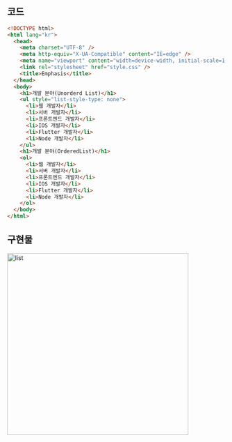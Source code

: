 ## 코드
```html
<!DOCTYPE html>
<html lang="kr">
  <head>
    <meta charset="UTF-8" />
    <meta http-equiv="X-UA-Compatible" content="IE=edge" />
    <meta name="viewport" content="width=device-width, initial-scale=1.0" />
    <link rel="stylesheet" href="style.css" />
    <title>Emphasis</title>
  </head>
  <body>
    <h1>개발 분야(Unorderd List)</h1>
    <ul style="list-style-type: none">
      <li>웹 개발자</li>
      <li>서버 개발자</li>
      <li>프론트엔드 개발자</li>
      <li>IOS 개발자</li>
      <li>Flutter 개발자</li>
      <li>Node 개발자</li>
    </ul>
    <h1>개발 분야(OrderedList)</h1>
    <ol>
      <li>웹 개발자</li>
      <li>서버 개발자</li>
      <li>프론트엔드 개발자</li>
      <li>IOS 개발자</li>
      <li>Flutter 개발자</li>
      <li>Node 개발자</li>
    </ol>
  </body>
</html>
```

## 구현물
<img width="417" alt="list" src="https://user-images.githubusercontent.com/75591730/166404178-7da0d00a-9f81-4c1a-ad11-c032120005d6.png">
